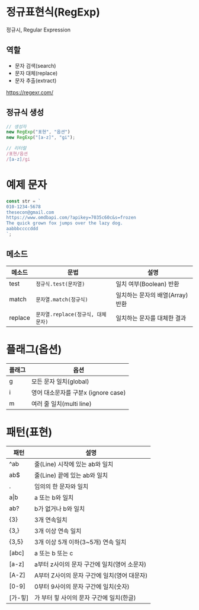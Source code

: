 # 정규표현식(RegExp)

정규시, Regular Expression

## 역할

- 문자 검색(search)
- 문자 대체(replace)
- 문자 추출(extract)

https://regexr.com/

## 정규식 생성

```js
// 생성자
new RegExp("표현", "옵션")
new RegExp("[a-z]", "gi");

// 리터럴
/표현/옵션
/[a-z]/gi
```

# 예제 문자

```js
const str = `
010-1234-5678
thesecon@gmail.com
https://www.omdbapi.com/?apikey=7035c60c&s=frozen
The quick grown fox jumps over the lazy dog.
aabbbccccddd
`;
```

## 메소드

| 메소드  | 문법                               | 설명                             |
| ------- | ---------------------------------- | -------------------------------- |
| test    | `정규식.test(문자열)`              | 일치 여부(Boolean) 반환          |
| match   | `문자열.match(정규식)`             | 일치하는 문자의 배열(Array) 반환 |
| replace | `문자열.replace(정규식, 대체문자)` | 일치하는 문자를 대체한 결과      |

# 플래그(옵션)

| 플래그 | 옵션                                |
| ------ | ----------------------------------- |
| g      | 모든 문자 일치(global)              |
| i      | 영어 대소문자를 구분x (ignore case) |
| m      | 여러 줄 일치(multi line)            |

# 패턴(표현)

| 패턴       | 설명                                        |
| ---------- | ------------------------------------------- |
| ^ab        | 줄(Line) 시작에 있는 ab와 일치              |
| ab$        | 줄(Line) 끝에 있는 ab와 일치                |
| .          | 임의의 한 문자와 일치                       |
| a&verbar;b | a 또는 b와 일치                             |
| ab?        | b가 없거나 b와 일치                         |
| {3}        | 3개 연속일치                                |
| {3,}       | 3개 이상 연속 일치                          |
| {3,5}      | 3개 이상 5개 이하(3~5개) 연속 일치          |
| [abc]      | a 또는 b 또는 c                             |
| [a-z]      | a부터 z사이의 문자 구간에 일치(영어 소문자) |
| [A-Z]      | A부터 Z사이의 문자 구간에 일치(영어 대문자) |
| [0-9]      | 0부터 9사이의 문자 구간에 일치(숫자)        |
| [가-힣]    | 가 부터 힣 사이의 문자 구간에 일치(한글)    |

